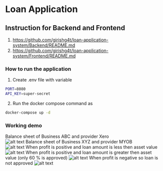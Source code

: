 # Loan Application

## Instruction for Backend and Frontend
1) https://github.com/girishg4t/loan-application-system/Backend/README.md
2) https://github.com/girishg4t/loan-application-system/Frontend/README.md
### How to run the application
1) Create .env file with variable 
```sh
PORT=8080
API_KEY=super-secret
```
2) Run the docker compose command as
```sh
docker-compose up -d   
```

### Working demo
Balance sheet of Business ABC and provider Xero   
![alt text](https://github.com/girishg4t/loan-application-system/balance-sheet.png?raw=true)
Balance sheet of Business XYZ and provider MYOB  
![alt text](https://github.com/girishg4t/loan-application-system/xyz-balance-sheet.png?raw=true)
When profit is positive and loan amount is less then asset value   
![alt text](https://github.com/girishg4t/loan-application-system/full-approved-loan.png?raw=true)
When profit is positive and loan amount is greater then asset value (only 60 % is approved)
![alt text](https://github.com/girishg4t/loan-application-system/appove-loand-60.png?raw=true)
When profit is negative so loan is not approved
![alt text](https://github.com/girishg4t/loan-application-system/loan-not-approved.png?raw=true)